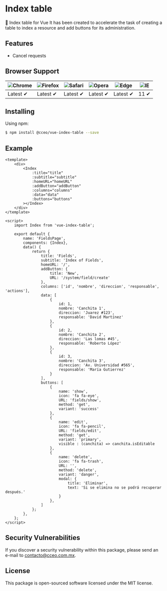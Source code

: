 # Index table

📄 Index table for Vue It has been created to accelerate the task of creating a table to index a resource and add 
buttons for its administration.

## Features

- Cancel requests

## Browser Support

![Chrome](https://raw.github.com/alrra/browser-logos/master/src/chrome/chrome_48x48.png) | ![Firefox](https://raw.github.com/alrra/browser-logos/master/src/firefox/firefox_48x48.png) | ![Safari](https://raw.github.com/alrra/browser-logos/master/src/safari/safari_48x48.png) | ![Opera](https://raw.github.com/alrra/browser-logos/master/src/opera/opera_48x48.png) | ![Edge](https://raw.github.com/alrra/browser-logos/master/src/edge/edge_48x48.png) | ![IE](https://raw.github.com/alrra/browser-logos/master/src/archive/internet-explorer_9-11/internet-explorer_9-11_48x48.png) |
--- | --- | --- | --- | --- | --- |
Latest ✔ | Latest ✔ | Latest ✔ | Latest ✔ | Latest ✔ | 11 ✔ |

## Installing

Using npm:

```bash
$ npm install @cceo/vue-index-table --save
```

## Example


```vue
<template>
    <div>
        <Index
            :title="title"
            :subtitle="subtitle"
            :homeURL="homeURL"
            :addButton="addButton"
            :columns="columns"
            :data="data"
            :buttons="buttons"
        ></Index>
    </div>
</template>

<script>
    import Index from 'vue-index-table';

    export default {
        name: 'FieldsPage',
        components: {Index},
        data() {
            return {
                title: 'Fields',
                subtitle: 'Index of Fields',
                homeURL: '/',
                addButton: {
                    title: 'New',
                    URL: '/system/field/create'
                },
                columns: ['id', 'nombre', 'direccion', 'responsable', 'actions'],
                data: [
                    {
                        id: 1,
                        nombre: 'Canchita 1',
                        direccion: 'Juarez #123',
                        responsable: 'David Martínez'
                    },
                    {
                        id: 2,
                        nombre: 'Canchita 2',
                        direccion: 'Las lomas #45',
                        responsable: 'Roberto López'
                    },
                    {
                        id: 3,
                        nombre: 'Canchita 3',
                        direccion: 'Av. Universidad #565',
                        responsable: 'María Gutierrez'
                    }
                ],
                buttons: [
                    {
                        name: 'show',
                        icon: 'fa fa-eye',
                        URL: 'fields/show',
                        method: 'get',
                        variant: 'success'
                    },
                    {
                        name: 'edit',
                        icon: 'fa fa-pencil',
                        URL: 'fields/edit',
                        method: 'get',
                        variant: 'primary',
                        visible : (canchita) => canchita.isEditable
                    },
                    {
                        name: 'delete',
                        icon: 'fa fa-trash',
                        URL: '',
                        method: 'delete',
                        variant: 'danger',
                        modal: {
                            title: 'Eliminar',
                            text: 'Si se elimina no se podrá recuperar después.'
                        }
                    },
                ]
            };
        },
    };
</script>
```

## Security Vulnerabilities

If you discover a security vulnerability within this package, please send an e-mail to contacto@cceo.com.mx.

## License

This package is open-sourced software licensed under the MIT license.
